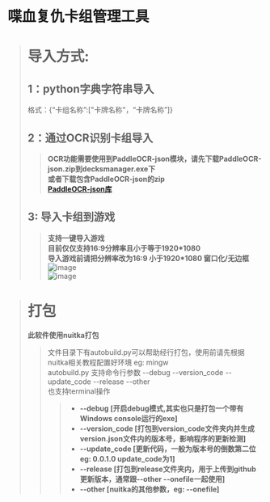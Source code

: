 # 喋血复仇卡组管理工具
> # 导入方式:  
> ## 1：python字典字符串导入  
> 格式：{“卡组名称”:["卡牌名称"，“卡牌名称”]}  
> ## 2：通过OCR识别卡组导入  
>> **OCR功能需要使用到PaddleOCR-json模块，请先下载PaddleOCR-json.zip到decksmanager.exe下**  
>> **或者下载包含PaddleOCR-json的zip**  
>> **[PaddleOCR-json库](https://github.com/hiroi-sora/PaddleOCR-json)** 
> ## 3: 导入卡组到游戏  
>> **支持一键导入游戏**  
>> **目前仅仅支持16:9分辨率且小于等于1920*1080**  
>> **导入游戏前请把分辨率改为16:9 小于1920*1080 窗口化/无边框**  
>> ![image](https://user-images.githubusercontent.com/42969918/213933607-f2fe98ef-a85c-4f5a-9aaa-5c0e91509380.png)  
>> ![image](https://user-images.githubusercontent.com/42969918/213933620-8f357bec-953e-454e-a91c-a77a9995d044.png)  

> # 打包  
> **此软件使用nuitka打包**  
>> 文件目录下有autobuild.py可以帮助经行打包，使用前请先根据nuitka相关教程配置好环境 eg:  mingw  
>> autobuild.py 支持命令行参数 --debug --version_code --update_code --release --other  
>> 也支持terminal操作  
>>> + **--debug         [开启debug模式,其实也只是打包一个带有Windows console运行的exe]**  
>>> + **--version_code         [打包到version_code文件夹内并生成version.json文件内的版本号，影响程序的更新检测]**  
>>> + **--update_code         [更新代码，一般为版本号的倒数第二位 eg: 0.0.1.0 update_code为1]**  
>>> + **--release         [打包到release文件夹内，用于上传到github更新版本，通常跟--other --onefile一起使用]**  
>>> + **--other         [nuitka的其他参数，eg: --onefile]**  
